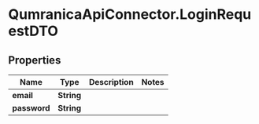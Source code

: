 # QumranicaApiConnector.LoginRequestDTO

## Properties

Name | Type | Description | Notes
------------ | ------------- | ------------- | -------------
**email** | **String** |  | 
**password** | **String** |  | 


